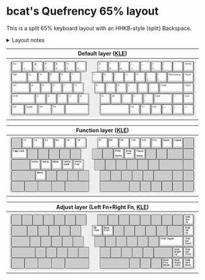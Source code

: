 # bcat's Quefrency 65% layout

This is a split 65% keyboard layout with an HHKB-style (split) Backspace.

<details>
<summary>Layout notes</summary>

* Based on [60% Tsangan](/layouts/60_ansi_tsangan_split_bs_rshift/bcat) layout.
  See that page for detailed rationale on keymap design.
* The bottom row is laid out more like a traditional TKL keyboard, with the
  Super key on the left and Fn keys on each side.
* Dedicated arrow and navigation keys replace the HHKB diamond cluster (which
  I've since grown to prefer).
</details>

| Default layer ([KLE](http://www.keyboard-layout-editor.com/#/gists/60a262432bb340b37d364a4424f3037b)) |
| :-: |
| ![Layout](layer_default.png) |

| Function layer ([KLE](http://www.keyboard-layout-editor.com/#/gists/59636898946da51f91fb290f8e078b4d)) |
| :-: |
| ![Layout](layer_function.png) |

| Adjust layer (Left Fn+Right Fn, [KLE](http://www.keyboard-layout-editor.com/#/gists/ffc2064d6b2f6a4721a3a4c6124e4ea8)) |
| :-: |
| ![Layout](layer_adjust.png) |
